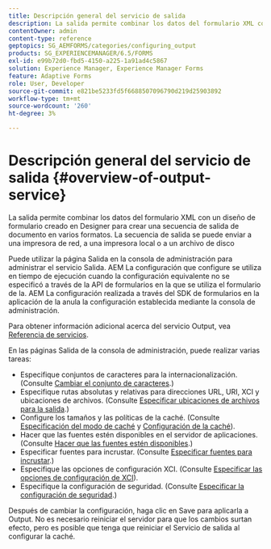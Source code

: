 ```yaml
---
title: Descripción general del servicio de salida
description: La salida permite combinar los datos del formulario XML con un diseño de formulario creado en Designer para crear una secuencia de salida de documento en varios formatos.
contentOwner: admin
content-type: reference
geptopics: SG_AEMFORMS/categories/configuring_output
products: SG_EXPERIENCEMANAGER/6.5/FORMS
exl-id: e99b72d0-fbd5-4150-a225-1a91ad4c5867
solution: Experience Manager, Experience Manager Forms
feature: Adaptive Forms
role: User, Developer
source-git-commit: e821be5233fd5f6688507096790d219d25903892
workflow-type: tm+mt
source-wordcount: '260'
ht-degree: 3%

---
```


# Descripción general del servicio de salida {#overview-of-output-service}

La salida permite combinar los datos del formulario XML con un diseño de formulario creado en Designer para crear una secuencia de salida de documento en varios formatos. La secuencia de salida se puede enviar a una impresora de red, a una impresora local o a un archivo de disco

Puede utilizar la página Salida en la consola de administración para administrar el servicio Salida. AEM La configuración que configure se utiliza en tiempo de ejecución cuando la configuración equivalente no se especificó a través de la API de formularios en la que se utiliza el formulario de la. AEM La configuración realizada a través del SDK de formularios en la aplicación de la anula la configuración establecida mediante la consola de administración.

Para obtener información adicional acerca del servicio Output, vea [Referencia de servicios](https://www.adobe.com/go/learn_aemforms_services_61).

En las páginas Salida de la consola de administración, puede realizar varias tareas:

* Especifique conjuntos de caracteres para la internacionalización. (Consulte [Cambiar el conjunto de caracteres](/help/forms/using/admin-help/change-character-set.md#change-the-character-set).)
* Especifique rutas absolutas y relativas para direcciones URL, URI, XCI y ubicaciones de archivos. (Consulte [Especificar ubicaciones de archivos para la salida](/help/forms/using/admin-help/specify-file-locations-output.md#specify-file-locations-for-output).)
* Configure los tamaños y las políticas de la caché. (Consulte [Especificación del modo de caché](/help/forms/using/admin-help/configuring-caching-output.md#specifying-the-cache-mode) y [Configuración de la caché](/help/forms/using/admin-help/configuring-caching-output.md#configuring-cache-settings)).
* Hacer que las fuentes estén disponibles en el servidor de aplicaciones. (Consulte [Hacer que las fuentes estén disponibles](/help/forms/using/admin-help/make-fonts-available.md#make-fonts-available).)
* Especificar fuentes para incrustar. (Consulte [Especificar fuentes para incrustar](/help/forms/using/admin-help/specify-fonts-embed.md#specify-fonts-to-embed).)
* Especifique las opciones de configuración XCI. (Consulte [Especificar las opciones de configuración de XCI](/help/forms/using/admin-help/specify-xci-configuration-options.md#specify-xci-configuration-options)).
* Especifique la configuración de seguridad. (Consulte [Especificar la configuración de seguridad](/help/forms/using/admin-help/specify-security-settings.md#specify-security-settings).)

Después de cambiar la configuración, haga clic en Save para aplicarla a Output. No es necesario reiniciar el servidor para que los cambios surtan efecto, pero es posible que tenga que reiniciar el Servicio de salida al configurar la caché.
